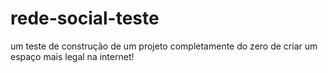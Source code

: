 # rede-social-teste
um teste de construção de um projeto completamente do zero de criar um espaço mais legal na internet!
